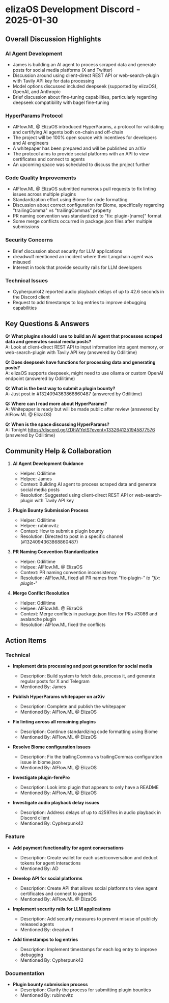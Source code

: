 # elizaOS Development Discord - 2025-01-30

## Overall Discussion Highlights

### AI Agent Development
- James is building an AI agent to process scraped data and generate posts for social media platforms (X and Twitter)
- Discussion around using client-direct REST API or web-search-plugin with Tavily API key for data processing
- Model options discussed included deepseek (supported by elizaOS), OpenAI, and Anthropic
- Brief discussion about fine-tuning capabilities, particularly regarding deepseek compatibility with bagel fine-tuning

### HyperParams Protocol
- AIFlow.ML @ ElizaOS introduced HyperParams, a protocol for validating and certifying AI agents both on-chain and off-chain
- The project will be 100% open source with incentives for developers and AI engineers
- A whitepaper has been prepared and will be published on arXiv
- The protocol aims to provide social platforms with an API to view certificates and connect to agents
- An upcoming space was scheduled to discuss the project further

### Code Quality Improvements
- AIFlow.ML @ ElizaOS submitted numerous pull requests to fix linting issues across multiple plugins
- Standardization effort using Biome for code formatting
- Discussion about correct configuration for Biome, specifically regarding "trailingComma" vs "trailingCommas" property
- PR naming convention was standardized to "fix: plugin-[name]" format
- Some merge conflicts occurred in package.json files after multiple submissions

### Security Concerns
- Brief discussion about security for LLM applications
- dreadwulf mentioned an incident where their Langchain agent was misused
- Interest in tools that provide security rails for LLM developers

### Technical Issues
- Cypherpunk42 reported audio playback delays of up to 42.6 seconds in the Discord client
- Request to add timestamps to log entries to improve debugging capabilities

## Key Questions & Answers

**Q: What plugins should I use to build an AI agent that processes scraped data and generates social media posts?**  
A: Look at client-direct REST API to input information into agent memory, or web-search-plugin with Tavily API key (answered by Odilitime)

**Q: Does deepseek have functions for processing data and generating posts?**  
A: elizaOS supports deepseek, might need to use ollama or custom OpenAI endpoint (answered by Odilitime)

**Q: What is the best way to submit a plugin bounty?**  
A: Just post in #1324094363868860487 (answered by Odilitime)

**Q: Where can I read more about HyperParams?**  
A: Whitepaper is ready but will be made public after review (answered by AIFlow.ML @ ElizaOS)

**Q: When is the space discussing HyperParams?**  
A: Tonight https://discord.gg/ZDhWYetS?event=1332641251945877576 (answered by Odilitime)

## Community Help & Collaboration

1. **AI Agent Development Guidance**
   - Helper: Odilitime
   - Helpee: James
   - Context: Building AI agent to process scraped data and generate social media posts
   - Resolution: Suggested using client-direct REST API or web-search-plugin with Tavily API key

2. **Plugin Bounty Submission Process**
   - Helper: Odilitime
   - Helpee: rubinovitz
   - Context: How to submit a plugin bounty
   - Resolution: Directed to post in a specific channel (#1324094363868860487)

3. **PR Naming Convention Standardization**
   - Helper: Odilitime
   - Helpee: AIFlow.ML @ ElizaOS
   - Context: PR naming convention inconsistency
   - Resolution: AIFlow.ML fixed all PR names from "fix-plugin-*" to "fix: plugin-*"

4. **Merge Conflict Resolution**
   - Helper: Odilitime
   - Helpee: AIFlow.ML @ ElizaOS
   - Context: Merge conflicts in package.json files for PRs #3086 and avalanche plugin
   - Resolution: AIFlow.ML fixed the conflicts

## Action Items

### Technical
- **Implement data processing and post generation for social media**
  - Description: Build system to fetch data, process it, and generate regular posts for X and Telegram
  - Mentioned By: James

- **Publish HyperParams whitepaper on arXiv**
  - Description: Complete and publish the whitepaper
  - Mentioned By: AIFlow.ML @ ElizaOS

- **Fix linting across all remaining plugins**
  - Description: Continue standardizing code formatting using Biome
  - Mentioned By: AIFlow.ML @ ElizaOS

- **Resolve Biome configuration issues**
  - Description: Fix the trailingComma vs trailingCommas configuration issue in biome.json
  - Mentioned By: AIFlow.ML @ ElizaOS

- **Investigate plugin-ferePro**
  - Description: Look into plugin that appears to only have a README
  - Mentioned By: AIFlow.ML @ ElizaOS

- **Investigate audio playback delay issues**
  - Description: Address delays of up to 42597ms in audio playback in Discord client
  - Mentioned By: Cypherpunk42

### Feature
- **Add payment functionality for agent conversations**
  - Description: Create wallet for each user/conversation and deduct tokens for agent interactions
  - Mentioned By: AD

- **Develop API for social platforms**
  - Description: Create API that allows social platforms to view agent certificates and connect to agents
  - Mentioned By: AIFlow.ML @ ElizaOS

- **Implement security rails for LLM applications**
  - Description: Add security measures to prevent misuse of publicly released agents
  - Mentioned By: dreadwulf

- **Add timestamps to log entries**
  - Description: Implement timestamps for each log entry to improve debugging
  - Mentioned By: Cypherpunk42

### Documentation
- **Plugin bounty submission process**
  - Description: Clarify the process for submitting plugin bounties
  - Mentioned By: rubinovitz